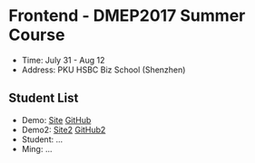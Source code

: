 # Frontend - DMEP2017 Summer Course 

* Time: July 31 - Aug 12
* Address: PKU HSBC Biz School (Shenzhen)

## Student List

* Demo: [Site](https://hupilidemo.github.io/) [GitHub](https://github.com/hupilidemo)
* Demo2: [Site2](https://hupilidemo.github.io/) [GitHub2](https://github.com/hupilidemo)
* Student: ...
* Ming: ...
